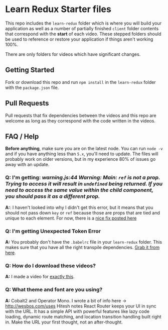 # Learn Redux Starter files

This repo includes the `learn-redux` folder which is where you will build your application as well as a number of partially finished `client` folder contents that correspond with the **start** of each video. These stepped folders should be used to reference or restore your application if things aren't working 100%.

There are only folders for videos which have significant changes.

## Getting Started

Fork or download this repo and run `npm install` in the `learn-redux` folder with the `package.json` file.


## Pull Requests 

Pull requests that fix dependencies between the videos and this repo are welcome as long as they correspond with the code written in the videos.


## FAQ / Help

**Before anything**, make sure you are on the latest node. You can run `node -v` and if you have anything less than `5.x`, you'll need to update. The files will probably work on older versions, but in my experience 80% of issues go away with an update.

### Q: I'm getting: _warning.js:44 Warning: Main: `ref` is not a prop. Trying to access it will result in `undefined` being returned. If you need to access the same value within the child component, you should pass it as a different prop._


**A:**: I haven't looked into why I didn't get this error, but it means that you should not pass down `key` or `ref` because those are props that are tied and unique to each element. For now, there is a [nice fix posted here](https://github.com/wesbos/Learn-Redux-Starter-Files/issues/6#issuecomment-222210005)

### Q: I'm getting Unexpected Token Error

**A:** You probably don't have the `.babelrc` file in your `learn-redux` folder. This makes sure that you have all the right transpile dependencies. [Grab it from here](https://github.com/wesbos/Learn-Redux-Starter-Files/blob/master/learn-redux/.babelrc).

### Q: How do I download these videos?

**A:** I made a video for [exactly this](https://www.youtube.com/watch?v=-eUd2k5M1B0). 

### Q: What theme and font are you using?

**A:** Cobalt2 and Operator Mono. I wrote a bit of info here → <http://wesbos.com/uses>
Hitesh notes
React Router keeps your UI in sync with the URL. It has a simple API with powerful features like lazy code loading, dynamic route matching, and location transition handling built right in. Make the URL your first thought, not an after-thought.



